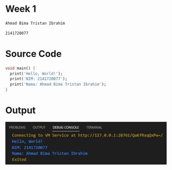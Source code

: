 # Week 1 

```sh
Ahmad Bima Tristan Ibrahim
```

```sh
2141720077
```

# Source Code

```dart
void main() {
  print('Hello, World!');
  print('NIM: 2141720077');
  print('Nama: Ahmad Bima Tristan Ibrahim');
}
```

# Output

![Output](output.png)